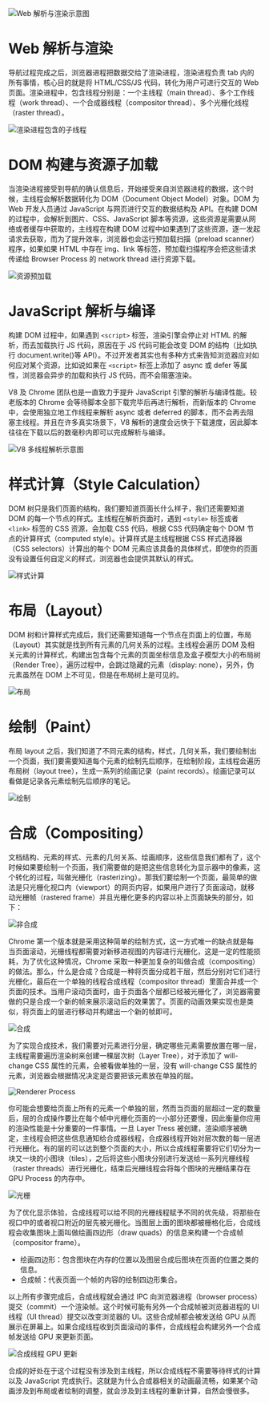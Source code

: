![Web 解析与渲染示意图](https://s1.ax1x.com/2020/11/06/BfZSQs.png)

# Web 解析与渲染

导航过程完成之后，浏览器进程把数据交给了渲染进程，渲染进程负责 tab 内的所有事情，核心目的就是将 HTML/CSS/JS 代码，转化为用户可进行交互的 Web 页面。渲染进程中，包含线程分别是：一个主线程（main thread）、多个工作线程（work thread）、一个合成器线程（compositor thread）、多个光栅化线程（raster thread）。

![渲染进程包含的子线程](https://s1.ax1x.com/2020/11/06/BfS30H.md.png)

# DOM 构建与资源子加载

当渲染进程接受到导航的确认信息后，开始接受来自浏览器进程的数据，这个时候，主线程会解析数据转化为 DOM（Document Object Model）对象。DOM 为 Web 开发人员通过 JavaScript 与网页进行交互的数据结构及 API。在构建 DOM 的过程中，会解析到图片、CSS、JavaScript 脚本等资源，这些资源是需要从网络或者缓存中获取的，主线程在构建 DOM 过程中如果遇到了这些资源，逐一发起请求去获取，而为了提升效率，浏览器也会运行预加载扫描（preload scanner）程序，如果如果 HTML 中存在 img、link 等标签，预加载扫描程序会把这些请求传递给 Browser Process 的 network thread 进行资源下载。

![资源预加载](https://s1.ax1x.com/2020/11/06/BfSxDe.md.png)

# JavaScript 解析与编译

构建 DOM 过程中，如果遇到 `<script>` 标签，渲染引擎会停止对 HTML 的解析，而去加载执行 JS 代码，原因在于 JS 代码可能会改变 DOM 的结构（比如执行 document.write()等 API）。不过开发者其实也有多种方式来告知浏览器应对如何应对某个资源，比如说如果在 `<script>` 标签上添加了 async 或 defer 等属性，浏览器会异步的加载和执行 JS 代码，而不会阻塞渲染。

V8 及 Chrome 团队也是一直致力于提升 JavaScript 引擎的解析与编译性能。较老版本的 Chrome 会等待脚本全部下载完毕后再进行解析，而新版本的 Chrome 中，会使用独立地工作线程来解析 async 或者 deferred 的脚本，而不会再去阻塞主线程。并且在许多真实场景下，V8 解析的速度会远快于下载速度，因此脚本往往在下载以后的数毫秒内即可以完成解析与编译。

![V8 多线程解析示意图](https://assets.ng-tech.icu/item/20230512204327.png)

# 样式计算（Style Calculation）

DOM 树只是我们页面的结构，我们要知道页面长什么样子，我们还需要知道 DOM 的每一个节点的样式。主线程在解析页面时，遇到 `<style>` 标签或者 `<link>` 标签的 CSS 资源，会加载 CSS 代码，根据 CSS 代码确定每个 DOM 节点的计算样式（computed style）。计算样式是主线程根据 CSS 样式选择器（CSS selectors）计算出的每个 DOM 元素应该具备的具体样式，即使你的页面没有设置任何自定义的样式，浏览器也会提供其默认的样式。

![样式计算](https://s1.ax1x.com/2020/11/06/BfpfPI.png)

# 布局（Layout）

DOM 树和计算样式完成后，我们还需要知道每一个节点在页面上的位置，布局（Layout）其实就是找到所有元素的几何关系的过程。主线程会遍历 DOM 及相关元素的计算样式，构建出包含每个元素的页面坐标信息及盒子模型大小的布局树（Render Tree），遍历过程中，会跳过隐藏的元素（display: none），另外，伪元素虽然在 DOM 上不可见，但是在布局树上是可见的。

![布局](https://s1.ax1x.com/2020/11/06/BfPK5d.png)

# 绘制（Paint）

布局 layout 之后，我们知道了不同元素的结构，样式，几何关系，我们要绘制出一个页面，我们要需要知道每个元素的绘制先后顺序，在绘制阶段，主线程会遍历布局树（layout tree），生成一系列的绘画记录（paint records）。绘画记录可以看做是记录各元素绘制先后顺序的笔记。

![绘制](https://s1.ax1x.com/2020/11/06/BfFdcq.md.png)

# 合成（Compositing）

文档结构、元素的样式、元素的几何关系、绘画顺序，这些信息我们都有了，这个时候如果要绘制一个页面，我们需要做的是把这些信息转化为显示器中的像素，这个转化的过程，叫做光栅化（rasterizing）。那我们要绘制一个页面，最简单的做法是只光栅化视口内（viewport）的网页内容，如果用户进行了页面滚动，就移动光栅帧（rastered frame）并且光栅化更多的内容以补上页面缺失的部分，如下：

![非合成](https://ufc-assets.oss-cn-shanghai.aliyuncs.com/%E5%9B%BE%E7%89%87%E8%B5%84%E6%BA%90/640.gif)

Chrome 第一个版本就是采用这种简单的绘制方式，这一方式唯一的缺点就是每当页面滚动，光栅线程都需要对新移进视图的内容进行光栅化，这是一定的性能损耗，为了优化这种情况，Chrome 采取一种更加复杂的叫做合成（compositing）的做法。那么，什么是合成？合成是一种将页面分成若干层，然后分别对它们进行光栅化，最后在一个单独的线程合成线程（compositor thread）里面合并成一个页面的技术。当用户滚动页面时，由于页面各个层都已经被光栅化了，浏览器需要做的只是合成一个新的帧来展示滚动后的效果罢了。页面的动画效果实现也是类似，将页面上的层进行移动并构建出一个新的帧即可。

![合成](https://ufc-assets.oss-cn-shanghai.aliyuncs.com/%E5%9B%BE%E7%89%87%E8%B5%84%E6%BA%90/640%20%281%29.gif)

为了实现合成技术，我们需要对元素进行分层，确定哪些元素需要放置在哪一层，主线程需要遍历渲染树来创建一棵层次树（Layer Tree），对于添加了 will-change CSS 属性的元素，会被看做单独的一层，没有 will-change CSS 属性的元素，浏览器会根据情况决定是否要把该元素放在单独的层。

![Renderer Process](https://s1.ax1x.com/2020/11/06/BfEyE8.png)

你可能会想要给页面上所有的元素一个单独的层，然而当页面的层超过一定的数量后，层的合成操作要比在每个帧中光栅化页面的一小部分还要慢，因此衡量你应用的渲染性能是十分重要的一件事情。一旦 Layer Tress 被创建，渲染顺序被确定，主线程会把这些信息通知给合成器线程，合成器线程开始对层次数的每一层进行光栅化。有的层的可以达到整个页面的大小，所以合成线程需要将它们切分为一块又一块的小图块（tiles），之后将这些小图块分别进行发送给一系列光栅线程（raster threads）进行光栅化，结束后光栅线程会将每个图块的光栅结果存在 GPU Process 的内存中。

![光栅](https://s1.ax1x.com/2020/11/06/BfEIbV.md.png)

为了优化显示体验，合成线程可以给不同的光栅线程赋予不同的优先级，将那些在视口中的或者视口附近的层先被光栅化。当图层上面的图块都被栅格化后，合成线程会收集图块上面叫做绘画四边形（draw quads）的信息来构建一个合成帧（compositor frame）。

- 绘画四边形：包含图块在内存的位置以及图层合成后图块在页面的位置之类的信息。
- 合成帧：代表页面一个帧的内容的绘制四边形集合。

以上所有步骤完成后，合成线程就会通过 IPC 向浏览器进程（browser process）提交（commit）一个渲染帧。这个时候可能有另外一个合成帧被浏览器进程的 UI 线程（UI thread）提交以改变浏览器的 UI。这些合成帧都会被发送给 GPU 从而展示在屏幕上。如果合成线程收到页面滚动的事件，合成线程会构建另外一个合成帧发送给 GPU 来更新页面。

![合成线程 GPU 更新](https://s1.ax1x.com/2020/11/06/BfV9UO.md.png)

合成的好处在于这个过程没有涉及到主线程，所以合成线程不需要等待样式的计算以及 JavaScript 完成执行。这就是为什么合成器相关的动画最流畅，如果某个动画涉及到布局或者绘制的调整，就会涉及到主线程的重新计算，自然会慢很多。
